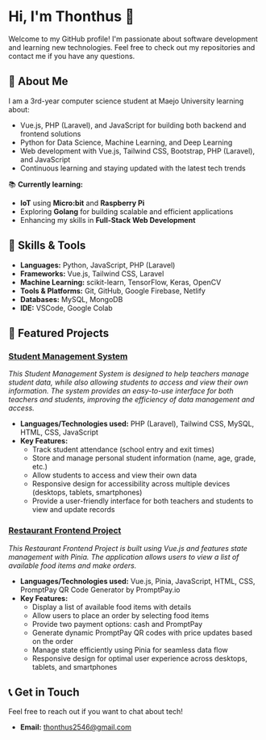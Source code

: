 # Hi, I'm **Thonthus** 👋

Welcome to my GitHub profile! I'm passionate about software development and learning new technologies. Feel free to check out my repositories and contact me if you have any questions.

## 🚀 About Me
I am a 3rd-year computer science student at Maejo University learning about:
- Vue.js, PHP (Laravel), and JavaScript for building both backend and frontend solutions
- Python for Data Science, Machine Learning, and Deep Learning
- Web development with Vue.js, Tailwind CSS, Bootstrap, PHP (Laravel), and JavaScript
- Continuous learning and staying updated with the latest tech trends

📚 **Currently learning:**
- **IoT** using **Micro:bit** and **Raspberry Pi**
- Exploring **Golang** for building scalable and efficient applications
- Enhancing my skills in **Full-Stack Web Development**

## 💼 Skills & Tools
- **Languages:** Python, JavaScript, PHP (Laravel)
- **Frameworks:** Vue.js, Tailwind CSS, Laravel
- **Machine Learning:** scikit-learn, TensorFlow, Keras, OpenCV
- **Tools & Platforms:** Git, GitHub, Google Firebase, Netlify
- **Databases:** MySQL, MongoDB
- **IDE:** VSCode, Google Colab

## 📂 Featured Projects

### [Student Management System](https://github.com/Thonthus/final_schoolsystem)
*This Student Management System is designed to help teachers manage student data, while also allowing students to access and view their own information. The system provides an easy-to-use interface for both teachers and students, improving the efficiency of data management and access.*

- **Languages/Technologies used:** PHP (Laravel), Tailwind CSS, MySQL, HTML, CSS, JavaScript
- **Key Features:**
  - Track student attendance (school entry and exit times)
  - Store and manage personal student information (name, age, grade, etc.)
  - Allow students to access and view their own data
  - Responsive design for accessibility across multiple devices (desktops, tablets, smartphones)
  - Provide a user-friendly interface for both teachers and students to view and update records

### [Restaurant Frontend Project](https://github.com/Thonthus/FinalProjectRestaurant)
*This Restaurant Frontend Project is built using Vue.js and features state management with Pinia. The application allows users to view a list of available food items and make orders.*

- **Languages/Technologies used:** Vue.js, Pinia, JavaScript, HTML, CSS, PromptPay QR Code Generator by PromptPay.io
- **Key Features:**
  - Display a list of available food items with details
  - Allow users to place an order by selecting food items
  - Provide two payment options: cash and PromptPay
  - Generate dynamic PromptPay QR codes with price updates based on the order
  - Manage state efficiently using Pinia for seamless data flow
  - Responsive design for optimal user experience across desktops, tablets, and smartphones

## 📞 Get in Touch
Feel free to reach out if you want to chat about tech!
- **Email:** thonthus2546@gmail.com
